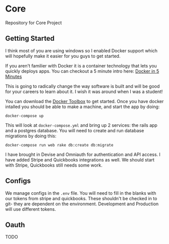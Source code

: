 # Core
Repository for Core Project


## Getting Started

I think most of you are using windows so I enabled Docker support which will hopefully make it easier for you guys to get started.

If you aren't familier with Docker it is a container technology that lets you quickly deploys apps. You can checkout a 5 minute intro here: [Docker in 5 Minutes](https://www.youtube.com/watch?v=Av2Umb6nELU)

This is going to radically change the way software is built and will be good for your careers to learn about it. I wish it was around when I was a student!

You can download the [Docker Toolbox](https://www.docker.com/products/docker-toolbox) to get started.
Once you have docker intalled you should be able to make a machine, and start the app by doing:

    docker-compose up

This will look at `docker-compose.yml` and bring up 2 services: the rails app and a postgres database. You will need to create and run database migrations by doing this:

    docker-compose run web rake db:create db:migrate

I have brought in Devise and Omniauth for authentication and API access. I have added Stripe and Quickbooks integrations as well.
We should start with Stripe, Quickbooks still needs some work.

## Configs

We manage configs in the `.env` file. You will need to fill in the blanks with our tokens from stripe and quickbooks. These shouldn't be checked in to git- they are dependent on the environment. Development and Production will use different tokens.

## Oauth

TODO

